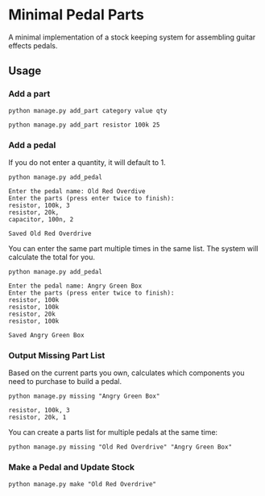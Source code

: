 # Minimal Pedal Parts
A minimal implementation of a stock keeping system for assembling guitar effects pedals.

## Usage

### Add a part


```shell
python manage.py add_part category value qty
```


```shell
python manage.py add_part resistor 100k 25
```


### Add a pedal

If you do not enter a quantity, it will default to 1.

```shell
python manage.py add_pedal

Enter the pedal name: Old Red Overdive
Enter the parts (press enter twice to finish):
resistor, 100k, 3
resistor, 20k,
capacitor, 100n, 2

Saved Old Red Overdrive
```
You can enter the same part multiple times in the same list. The system will calculate the total for you.

```shell
python manage.py add_pedal

Enter the pedal name: Angry Green Box
Enter the parts (press enter twice to finish):
resistor, 100k 
resistor, 100k 
resistor, 20k
resistor, 100k 

Saved Angry Green Box
```


### Output Missing Part List

Based on the current parts you own, calculates which components you need to purchase to build a pedal.

```shell
python manage.py missing "Angry Green Box"

resistor, 100k, 3
resistor, 20k, 1
```

You can create a parts list for multiple pedals at the same time:

```shell
python manage.py missing "Old Red Overdrive" "Angry Green Box"
```

### Make a Pedal and Update Stock

 ```shell
 python manage.py make "Old Red Overdrive"
 ```

